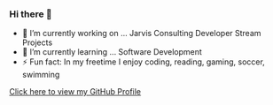 <!--
**xlivia/xlivia** is a ✨ _special_ ✨ repository because its `README.md` (this file) appears on your GitHub profile.

Here are some ideas to get you started:

- 🔭 I’m currently working on ...
- 🌱 I’m currently learning ...
- 👯 I’m looking to collaborate on ...
- 🤔 I’m looking for help with ...
- 💬 Ask me about ...
- 📫 How to reach me: ...
- 😄 Pronouns: ...
- ⚡ Fun fact: ...

## Skills
**Proficient:** JavaScript, Linux/Bash, RDBMS/SQL, Agile/Scrum, Git, HTML, CSS
**Competent:** Java

## Professional Experiences
**Software Developer, Jarvis (March 2023-present)**: Developer Training in Linux, SQL, Java

## Education
**University of Guelph (2018-2022)**, Bachelor of Computing, Computer Science
**University of Toronto (February 2023 - July 2023)**, Data Analytics Bootcamp
-->

### Hi there 👋

- 🔭 I’m currently working on ... Jarvis Consulting Developer Stream Projects
- 🌱 I’m currently learning ... Software Development
- ⚡ Fun fact: In my freetime I enjoy coding, reading, gaming, soccer, swimming

[Click here to view my GitHub Profile](./README.html)
